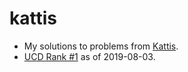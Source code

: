 # kattis
* My solutions to problems from [Kattis](https://open.kattis.com/). 
* [UCD Rank #1](https://open.kattis.com/universities/ucd.ie) as of 2019-08-03.
